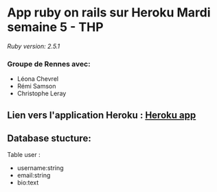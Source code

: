 # App ruby on rails sur Heroku Mardi semaine 5 - THP

*Ruby version: 2.5.1*

### Groupe de Rennes avec:
* Léona Chevrel
* Rémi Samson
* Christophe Leray

## Lien vers l'application Heroku : [Heroku app](https://i-luv-forms.herokuapp.com/)

## Database stucture:
Table user :
* username:string
* email:string
* bio:text
 


        

